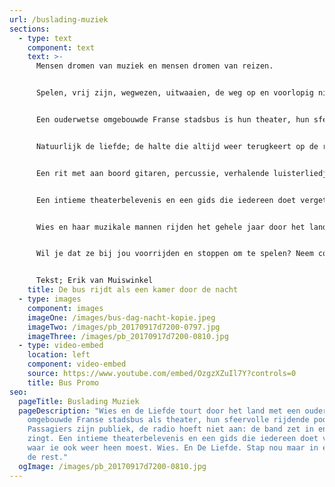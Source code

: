 ```yaml
---
url: /buslading-muziek
sections:
  - type: text
    component: text
    text: >-
      Mensen dromen van muziek en mensen dromen van reizen.


      Spelen, vrij zijn, wegwezen, uitwaaien, de weg op en voorlopig niet meer terug. Wies en haar mannen hebben die twee oer-dromen laten samensmelten. Ze hebben de stem, de instrumenten, de liedjes, het verhaal. Maar vooral hebben zij: De Bus.


      Een ouderwetse omgebouwde Franse stadsbus is hun theater, hun sfeervolle rijdende podium. Passagiers zijn publiek, de radio hoeft niet aan: de band zet in en Wies zingt. Over landschappen, helden, verre bestemmingen, mannen, vrouwen en liefde. 


      Natuurlijk de liefde; de halte die altijd weer terugkeert op de route, de motor die ons draaiend houdt.


      Een rit met aan boord gitaren, percussie, verhalende luisterliedjes en vers geschreven lyriek. 


      Een intieme theaterbelevenis en een gids die iedereen doet vergeten waar ie ook weer heen moest. Wies. En De Liefde. Stap nou maar in en vergeet de rest.


      Wies en haar muzikale mannen rijden het gehele jaar door het land met hun theatertje op wielen. 


      Wil je dat ze bij jou voorrijden en stoppen om te spelen? Neem contact op met onze chauffeur/boeker via [boekingen@wiesendeliefde.nl](mailto:boekingen@wiesendeliefde.nl). Zij zoekt graag de weg met je!


      Tekst; Erik van Muiswinkel
    title: De bus rijdt als een kamer door de nacht
  - type: images
    component: images
    imageOne: /images/bus-dag-nacht-kopie.jpeg
    imageTwo: /images/pb_20170917d7200-0797.jpg
    imageThree: /images/pb_20170917d7200-0810.jpg
  - type: video-embed
    location: left
    component: video-embed
    source: https://www.youtube.com/embed/OzgzXZuIl7Y?controls=0
    title: Bus Promo
seo:
  pageTitle: Buslading Muziek
  pageDescription: "Wies en de Liefde tourt door het land met een ouderwetse
    omgebouwde Franse stadsbus als theater, hun sfeervolle rijdende podium.
    Passagiers zijn publiek, de radio hoeft niet aan: de band zet in en Wies
    zingt. Een intieme theaterbelevenis en een gids die iedereen doet vergeten
    waar ie ook weer heen moest. Wies. En De Liefde. Stap nou maar in en vergeet
    de rest."
  ogImage: /images/pb_20170917d7200-0810.jpg
---
```

